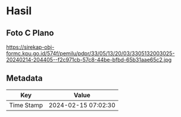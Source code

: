 # Hasil

## Foto C Plano

https://sirekap-obj-formc.kpu.go.id/574f/pemilu/pdpr/33/05/13/20/03/3305132003025-20240214-204405--f2c971cb-57c8-44be-bfbd-65b31aae65c2.jpg


## Metadata

| Key        | Value               |
| ---------- | ------------------- |
| Time Stamp | 2024-02-15 07:02:30 |



